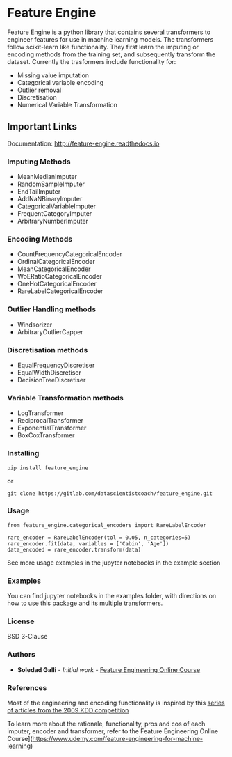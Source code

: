 # Feature Engine

Feature Engine is a python library that contains several transformers to engineer features for use in machine learning models.
The transformers follow scikit-learn like functionality. They first learn the imputing or encoding methods from the training set, and subsequently transform the dataset.
Currently the trasformers include functionality for:

* Missing value imputation
* Categorical variable encoding
* Outlier removal
* Discretisation
* Numerical Variable Transformation

## Important Links

Documentation: http://feature-engine.readthedocs.io

### Imputing Methods

* MeanMedianImputer
* RandomSampleImputer
* EndTailImputer
* AddNaNBinaryImputer
* CategoricalVariableImputer
* FrequentCategoryImputer
* ArbitraryNumberImputer

### Encoding Methods
* CountFrequencyCategoricalEncoder
* OrdinalCategoricalEncoder 
* MeanCategoricalEncoder
* WoERatioCategoricalEncoder
* OneHotCategoricalEncoder
* RareLabelCategoricalEncoder

### Outlier Handling methods
* Windsorizer
* ArbitraryOutlierCapper

### Discretisation methods
* EqualFrequencyDiscretiser
* EqualWidthDiscretiser
* DecisionTreeDiscretiser

### Variable Transformation methods
* LogTransformer
* ReciprocalTransformer
* ExponentialTransformer
* BoxCoxTransformer

### Installing

```
pip install feature_engine
```
or

```
git clone https://gitlab.com/datascientistcoach/feature_engine.git
```

### Usage

```
from feature_engine.categorical_encoders import RareLabelEncoder

rare_encoder = RareLabelEncoder(tol = 0.05, n_categories=5)
rare_encoder.fit(data, variables = ['Cabin', 'Age'])
data_encoded = rare_encoder.transform(data)
```

See more usage examples in the jupyter notebooks in the example section

### Examples

You can find jupyter notebooks in the examples folder, with directions on how to use this package and its multiple transformers.

### License

BSD 3-Clause

### Authors

* **Soledad Galli** - *Initial work* - [Feature Engineering Online Course](https://www.udemy.com/feature-engineering-for-machine-learning)


### References

Most of the engineering and encoding functionality is inspired by this [series of articles from the 2009 KDD competition](http://www.mtome.com/Publications/CiML/CiML-v3-book.pdf)

To learn more about the rationale, functionality, pros and cos of each imputer, encoder and transformer, refer to the Feature Engineering Online Course](https://www.udemy.com/feature-engineering-for-machine-learning)
 